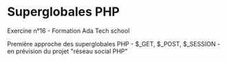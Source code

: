 # Superglobales PHP

Exercine n°16 - Formation Ada Tech school

Première approche des superglobales PHP - $_GET, $_POST, $_SESSION - en prévision du projet "réseau social PHP"
